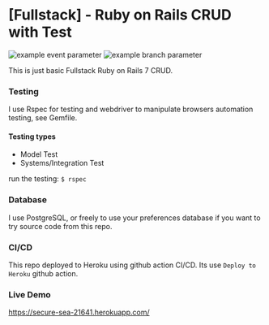 # [Fullstack] - Ruby on Rails CRUD with Test

![example event parameter](https://github.com/netng/Fullstack-Ruby-on-Rails-CRUD-Basic-with-Test/workflows/CI/badge.svg?event=push)
![example branch parameter](https://github.com/netng/Fullstack-Ruby-on-Rails-CRUD-Basic-with-Test/workflows/CI/badge.svg?branch=main)

This is just basic Fullstack Ruby on Rails 7 CRUD.

### Testing
I use Rspec for testing and webdriver to manipulate browsers automation testing, see Gemfile.

#### Testing types
- Model Test
- Systems/Integration Test

run the testing:
`$ rspec`

### Database
I use PostgreSQL, or freely to use your preferences database if you want to try source code from this repo.

### CI/CD
This repo deployed to Heroku using github action CI/CD. Its use `Deploy to Heroku` github action.

### Live Demo
https://secure-sea-21641.herokuapp.com/